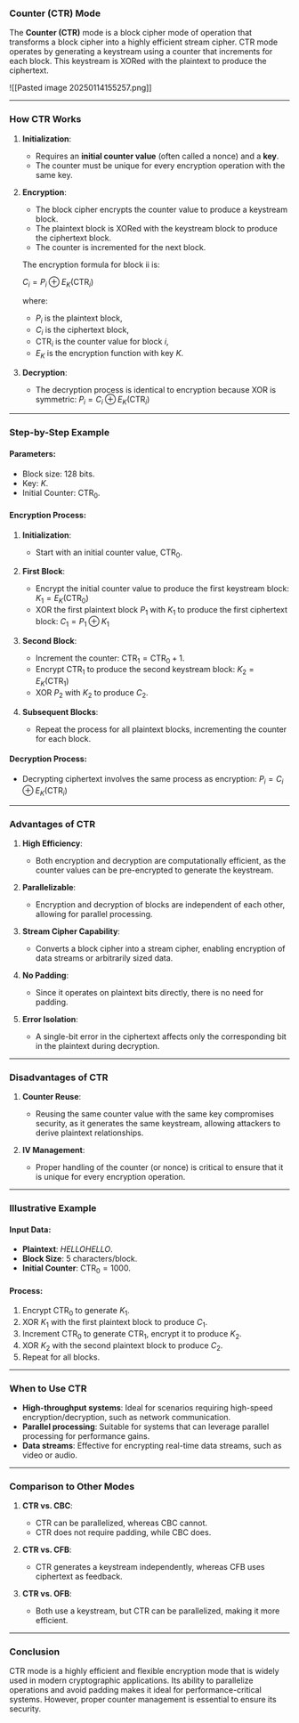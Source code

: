 ### **Counter (CTR) Mode**

The **Counter (CTR)** mode is a block cipher mode of operation that transforms a block cipher into a highly efficient stream cipher. CTR mode operates by generating a keystream using a counter that increments for each block. This keystream is XORed with the plaintext to produce the ciphertext.

![[Pasted image 20250114155257.png]]

---
### **How CTR Works**

1. **Initialization**:
    
    - Requires an **initial counter value** (often called a nonce) and a **key**.
    - The counter must be unique for every encryption operation with the same key.
2. **Encryption**:
    
    - The block cipher encrypts the counter value to produce a keystream block.
    - The plaintext block is XORed with the keystream block to produce the ciphertext block.
    - The counter is incremented for the next block.
    
    The encryption formula for block ii is:
    
    $C_i = P_i \oplus E_K(\text{CTR}_i)$
    
    where:
    
    - $P_i$ is the plaintext block,
    - $C_i$ is the ciphertext block,
    - $\text{CTR}_i$ is the counter value for block $i$,
    - $E_K$ is the encryption function with key $K$.
3. **Decryption**:
    
    - The decryption process is identical to encryption because XOR is symmetric: $P_i = C_i \oplus E_K(\text{CTR}_i)$

---

### **Step-by-Step Example**

#### Parameters:

- Block size: 128 bits.
- Key: $K$.
- Initial Counter: $\text{CTR}_0$.

#### Encryption Process:

1. **Initialization**:
    
    - Start with an initial counter value, $\text{CTR}_0$.
2. **First Block**:
    
    - Encrypt the initial counter value to produce the first keystream block: $K_1 = E_K(\text{CTR}_0)$
    - XOR the first plaintext block $P_1$ with $K_1$ to produce the first ciphertext block: $C_1 = P_1 \oplus K_1$
3. **Second Block**:
    
    - Increment the counter: $\text{CTR}_1 = \text{CTR}_0 + 1$.
    - Encrypt $\text{CTR}_1$ to produce the second keystream block: $K_2 = E_K(\text{CTR}_1)$
    - XOR $P_2$ with $K_2$ to produce $C_2$.
4. **Subsequent Blocks**:
    
    - Repeat the process for all plaintext blocks, incrementing the counter for each block.

#### Decryption Process:

- Decrypting ciphertext involves the same process as encryption: $P_i = C_i \oplus E_K(\text{CTR}_i)$

---

### **Advantages of CTR**

1. **High Efficiency**:
    
    - Both encryption and decryption are computationally efficient, as the counter values can be pre-encrypted to generate the keystream.
2. **Parallelizable**:
    
    - Encryption and decryption of blocks are independent of each other, allowing for parallel processing.
3. **Stream Cipher Capability**:
    
    - Converts a block cipher into a stream cipher, enabling encryption of data streams or arbitrarily sized data.
4. **No Padding**:
    
    - Since it operates on plaintext bits directly, there is no need for padding.
5. **Error Isolation**:
    
    - A single-bit error in the ciphertext affects only the corresponding bit in the plaintext during decryption.

---

### **Disadvantages of CTR**

1. **Counter Reuse**:
    
    - Reusing the same counter value with the same key compromises security, as it generates the same keystream, allowing attackers to derive plaintext relationships.
2. **IV Management**:
    
    - Proper handling of the counter (or nonce) is critical to ensure that it is unique for every encryption operation.

---

### **Illustrative Example**

#### Input Data:

- **Plaintext**: $HELLOHELLO$.
- **Block Size**: 5 characters/block.
- **Initial Counter**: $\text{CTR}_0 = 1000$.

#### Process:

1. Encrypt $\text{CTR}_0$ to generate $K_1$.
2. XOR $K_1$ with the first plaintext block to produce $C_1$.
3. Increment $\text{CTR}_0$ to generate $\text{CTR}_1$, encrypt it to produce $K_2$.
5. XOR $K_2$ with the second plaintext block to produce $C_2$.
6. Repeat for all blocks.

---

### **When to Use CTR**

- **High-throughput systems**: Ideal for scenarios requiring high-speed encryption/decryption, such as network communication.
- **Parallel processing**: Suitable for systems that can leverage parallel processing for performance gains.
- **Data streams**: Effective for encrypting real-time data streams, such as video or audio.

---

### **Comparison to Other Modes**

1. **CTR vs. CBC**:
    
    - CTR can be parallelized, whereas CBC cannot.
    - CTR does not require padding, while CBC does.
2. **CTR vs. CFB**:
    
    - CTR generates a keystream independently, whereas CFB uses ciphertext as feedback.
3. **CTR vs. OFB**:
    
    - Both use a keystream, but CTR can be parallelized, making it more efficient.

---

### **Conclusion**

CTR mode is a highly efficient and flexible encryption mode that is widely used in modern cryptographic applications. Its ability to parallelize operations and avoid padding makes it ideal for performance-critical systems. However, proper counter management is essential to ensure its security.